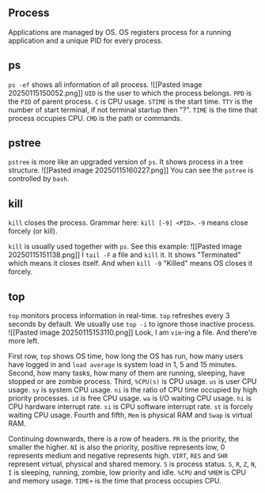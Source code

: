 ## Process
Applications are managed by OS. OS registers process for a running application and a unique PID for every process.

## ps
`ps -ef` shows all information of all process.
![[Pasted image 20250115150052.png]]
`UID` is the user to which the process belongs. `PPD` is the `PID` of parent process. `C` is CPU usage. `STIME` is the start time. `TTY` is the number of start terminal, if not terminal startup then "?". `TIME` is the time that process occupies CPU. `CMD` is the path or commands.

## pstree
`pstree` is more like an upgraded version of `ps`. It shows process in a tree structure.
![[Pasted image 20250115160227.png]]
You can see the `pstree` is controlled by `bash`.

## kill
`kill` closes the process. Grammar here: `kill [-9] <PID>`.
`-9` means close forcely (or kill). 

`kill` is usually used together with `ps`. See this example:
![[Pasted image 20250115151138.png]]
I `tail -F` a file and `kill` it. It shows "Terminated" which means it closes itself. And when `kill -9` "Killed" means OS closes it forcely.

## top
`top` monitors process information in real-time. `top` refreshes every 3 seconds by default. We usually use `top -i` to ignore those inactive process.
![[Pasted image 20250115153110.png]]
Look, I am `vim`-ing a file. And there're more left. 

First row, `top` shows OS time, how long the OS has run, how many users have logged in and `load average` is system load in 1, 5 and 15 minutes.
Second, how many tasks, how many of them are running, sleeping, have stopped or are zombie process.
Third, `%CPU(s)` is CPU usage. `us` is user CPU usage. `sy` is system CPU usage. `ni` is the ratio of CPU time occupied by high priority processes. `id` is free CPU usage. `wa` is I/O waiting CPU usage. `hi` is CPU hardware interrupt rate. `si` is CPU software interrupt rate. `st` is forcely waiting CPU usage.
Fourth and fifth, `Mem` is physical RAM and `Swap` is virtual RAM.

Continuing downwards, there is a row of headers. `PR` is the priority, the smaller the higher. `NI` is also the priority, positive represents low, 0 represents medium and negative represents high. `VIRT`, `RES` and `SHR` represent virtual, physical and shared memory. `S` is process status. `S`, `R`, `Z`, `N`, `I` is sleeping, running, zombie, low priority and idle. `%CPU` and `%MEM` is CPU and memory usage. `TIME+` is the time that process occupies CPU.